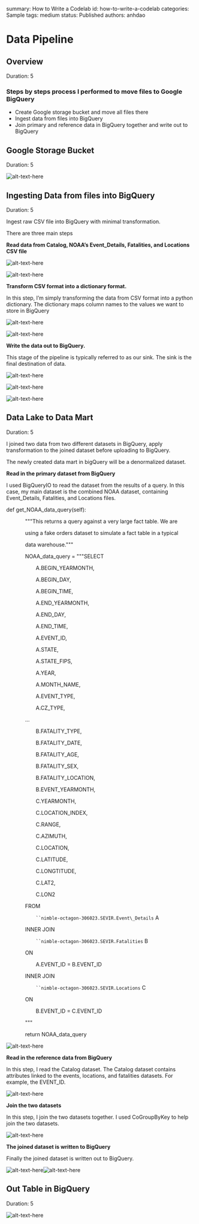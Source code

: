 summary: How to Write a Codelab
id: how-to-write-a-codelab
categories: Sample
tags: medium
status: Published 
authors: anhdao


# Data Pipeline


<!-- ------------------------ -->
## Overview
Duration: 5

### Steps by steps process I performed to move files to Google BigQuery

- Create Google storage bucket and move all files there
- Ingest data from files into BigQuery
- Join primary and reference data in BigQuery together and write out to BigQuery



<!-- ------------------------ -->
## Google Storage Bucket
Duration: 5

![alt-text-here](assets/Bucket.png)


<!-- ------------------------ -->
## Ingesting Data from files into BigQuery
Duration: 5

Ingest raw CSV file into BigQuery with minimal transformation. 

There are three main steps

 **Read data from Catalog, NOAA’s Event\_Details, Fatalities, and Locations CSV file**

![alt-text-here](assets/CSVFile.png)

![alt-text-here](assets/Read.png)



 **Transform CSV format into a dictionary format.** 

In this step, I’m simply transforming the data from CSV format into a python dictionary. The dictionary maps column names to the values we want to store in BigQuery

![alt-text-here](assets/bleh.png)

![alt-text-here](assets/Transform.png)


 **Write the data out to BigQuery.**

This stage of the pipeline is typically referred to as our sink. The sink is the final destination of data. 

![alt-text-here](assets/Output.png)

![alt-text-here](assets/parser.png)


![alt-text-here](assets/parser2.png)



<!-- ------------------------ -->
## Data Lake to Data Mart
Duration: 5

I joined two data from two different datasets in BigQuery, apply transformation to the joined dataset before uploading to BigQuery.

The newly created data mart in bigQuery will be a denormalized dataset. 

**Read in the primary dataset from BigQuery**

I used BigQueryIO to read the dataset from the results of a query. In this case, my main dataset is the combined NOAA dataset, containing Event\_Details, Fatalities, and Locations files. 







def get\_NOAA\_data\_query(self):

`       `"""This returns a query against a very large fact table.  We are

`       `using a fake orders dataset to simulate a fact table in a typical

`       `data warehouse."""

`       `NOAA\_data\_query = """SELECT

`           `A.BEGIN\_YEARMONTH,

`           `A.BEGIN\_DAY,

`           `A.BEGIN\_TIME,

`           `A.END\_YEARMONTH,

`           `A.END\_DAY,

`           `A.END\_TIME,

`           `A.EVENT\_ID,

`           `A.STATE,

`           `A.STATE\_FIPS,

`           `A.YEAR,

`           `A.MONTH\_NAME,

`           `A.EVENT\_TYPE,

`           `A.CZ\_TYPE,

`		`...

`           `B.FATALITY\_TYPE,

`           `B.FATALITY\_DATE,

`           `B.FATALITY\_AGE,

`           `B.FATALITY\_SEX,

`           `B.FATALITY\_LOCATION,

`           `B.EVENT\_YEARMONTH,

`           `C.YEARMONTH,

`           `C.LOCATION\_INDEX,

`           `C.RANGE,

`           `C.AZIMUTH,

`           `C.LOCATION,

`           `C.LATITUDE,

`           `C.LONGTITUDE,

`           `C.LAT2,

`           `C.LON2

`       `FROM

`           ``nimble-octagon-306023.SEVIR.Event\_Details` A

`       `INNER JOIN

`           ``nimble-octagon-306023.SEVIR.Fatalities` B

`       `ON

`           `A.EVENT\_ID = B.EVENT\_ID

`       `INNER JOIN

`           ``nimble-octagon-306023.SEVIR.Locations` C

`       `ON

`           `B.EVENT\_ID = C.EVENT\_ID

`       `"""

`       `return NOAA\_data\_query


![alt-text-here](assets/parser3.png)


**Read in the reference data from BigQuery**

In this step, I read the Catalog dataset. The Catalog dataset contains attributes linked to the events, locations, and fatalities datasets. For example, the EVENT\_ID.

![alt-text-here](assets/parser4.png)


**Join the two datasets**

In this step, I join the two datasets together. I used CoGroupByKey to help join the two datasets. 

![alt-text-here](assets/Join.png)



**The joined dataset is written to BigQuery**

Finally the joined dataset is written out to BigQuery.

![alt-text-here](assets/JSON.png)![alt-text-here](assets/Done.png)



<!-- ------------------------ -->
## Out Table in BigQuery
Duration: 5

![alt-text-here](assets/BigQuery.png)

